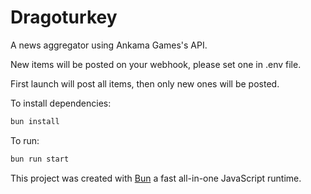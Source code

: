 # Dragoturkey
A news aggregator using Ankama Games's API.

New items will be posted on your webhook, please set one in .env file.

First launch will post all items, then only new ones will be posted.


To install dependencies:

```bash
bun install
```

To run:

```bash
bun run start
```

This project was created with [Bun](https://bun.sh) a fast all-in-one JavaScript runtime.
